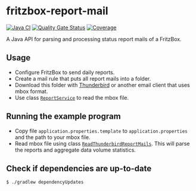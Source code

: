 # fritzbox-report-mail

[![Java CI](https://github.com/kaklakariada/fritzbox-report-mail/actions/workflows/gradle.yml/badge.svg)](https://github.com/kaklakariada/fritzbox-report-mail/actions/workflows/gradle.yml)
[![Quality Gate Status](https://sonarcloud.io/api/project_badges/measure?project=com.github.kaklakariada%3Afritzbox-report-mail&metric=alert_status)](https://sonarcloud.io/dashboard?id=com.github.kaklakariada%3Afritzbox-report-mail)
[![Coverage](https://sonarcloud.io/api/project_badges/measure?project=com.github.kaklakariada%3Afritzbox-report-mail&metric=coverage)](https://sonarcloud.io/dashboard?id=com.github.kaklakariada%3Afritzbox-report-mail)

A Java API for parsing and processing status report mails of a FritzBox.

## Usage
* Configure FritzBox to send daily reports.
* Create a mail rule that puts all report mails into a folder.
* Download this folder with [Thunderbird](https://mozilla.org/thunderbird) or another email client that uses mbox format.
* Use class [`ReportService`](https://github.com/kaklakariada/fritzbox-report-mail/blob/main/src/main/java/com/github/kaklakariada/fritzbox/report/ReportService.java) to read the mbox file.

## Running the example program
* Copy file `application.properties.template` to `application.properties` and the path to your mbox file.
* Read mbox file using class [`ReadThunderbirdReportMails`](https://github.com/kaklakariada/fritzbox-report-mail/blob/main/src/main/java/ReadThunderbirdReportMails.java). This will parse the reports and aggregate data volume statistics.

## Check if dependencies are up-to-date

```bash
$ ./gradlew dependencyUpdates
```
